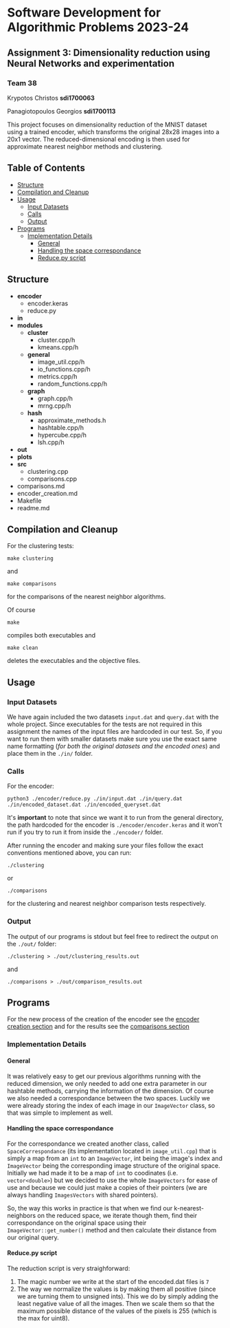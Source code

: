 # Software Development for Algorithmic Problems 2023-24


## Assignment 3: Dimensionality reduction using Neural Networks and experimentation

### Team 38
Krypotos Christos **sdi1700063**

Panagiotopoulos Georgios **sdi1700113**

This project focuses on dimensionality reduction of the MNIST dataset using a trained encoder, which transforms the original 28x28 images into a 20x1 vector. The reduced-dimensional encoding is then used for approximate nearest neighbor methods and clustering.


## Table of Contents
- [Structure](#structure)
- [Compilation and Cleanup](#compilation-and-cleanup)
- [Usage](#usage)
    - [Input Datasets](#input-datasets)
    - [Calls](#calls)
    - [Output](#output)
- [Programs](#programs)
    - [Implementation Details](#implementation-details)
        - [General](#general)
        - [Handling the space correspondance](#handling-the-space-correspondance)
        - [Reduce.py script](#reducepy-script)

## Structure 
- **encoder**
    - encoder.keras
    - reduce.py
- **in**
- **modules**
    - **cluster**
        - cluster.cpp/h
        - kmeans.cpp/h
    - **general**
        - image_util.cpp/h
        - io_functions.cpp/h
        - metrics.cpp/h
        - random_functions.cpp/h
    - **graph**
        - graph.cpp/h
        - mrng.cpp/h
    - **hash**
        - approximate_methods.h
        - hashtable.cpp/h
        - hypercube.cpp/h
        - lsh.cpp/h
- **out**
- **plots**
- **src**
    - clustering.cpp
    - comparisons.cpp
- comparisons.md
- encoder_creation.md
- Makefile 
- readme.md

## Compilation and Cleanup
For the clustering tests:

    make clustering 

and

    make comparisons

for the comparisons of the nearest neighbor algorithms.

Of course

    make 

compiles both executables and

    make clean

deletes the executables and the objective files.

## Usage
### Input Datasets
We have again included the two datasets `input.dat` and `query.dat` with the whole project.
Since executables for the tests are not required in this assignment the names of the input files are hardcoded in our test. So, if you want to run them with smaller datasets make sure you use the exact same name formatting (*for both the original datasets and the encoded ones*) and place them in the `./in/` folder.

### Calls
For the encoder:

    python3 ./encoder/reduce.py ./in/input.dat ./in/query.dat ./in/encoded_dataset.dat ./in/encoded_queryset.dat

It's **important** to note that since we want it to run from the general directory, the path hardcoded for the encoder is `./encoder/encoder.keras` and it won't run if you try to run it from inside the `./encoder/` folder.

After running the encoder and making sure your files follow the exact conventions mentioned above, you can run:
    
    ./clustering
or 
    
    ./comparisons

for the clustering and nearest neighbor comparison tests respectively.

### Output
The output of our programs is stdout but feel free to redirect the output on the `./out/` folder:

    ./clustering > ./out/clustering_results.out

and 

    ./comparisons > ./out/comparison_results.out

## Programs
For the new process of the creation of the encoder see the [encoder creation section](./encoder_creation.md) and for the results see the [comparisons section](./comparisons.md)

### Implementation Details

#### General
It was relatively easy to get our previous algorithms running with the reduced dimension, we only needed to add one extra parameter in our hashtable methods, carrying the information of the dimension. Of course we also needed a correspondance between the two spaces. Luckily we were already storing the index of each image in our `ImageVector` class, so that was simple to implement as well. 

#### Handling the space correspondance
For the correspondance we created another class, called `SpaceCorrespondance` (its implementation located in `image_util.cpp`) that is simply a map from an `int` to an `ImageVector`, int being the image's index and `ImageVector` being the corresponding image structure of the original space. Initially we had made it to be a map of `int` to coodinates (i.e. `vector<double>`) but we decided to use the whole `ImageVectors` for ease of use and because we could just make a copies of their pointers (we are always handling `ImagesVectors` with shared pointers).

So, the way this works in practice is that when we find our k-nearest-neighbors on the reduced space, we iterate though them, find their correspondance on the original space using their `ImageVector::get_number()` method and then calculate their distance from our original query. 

#### Reduce.py script
The reduction script is very straighforward:
1. The magic number we write at the start of the encoded.dat files is `7` 
2. The way we normalize the values is by making them all positive (since we are turning them to unsigned ints). This we do by simply adding the least negative value of all the images. Then we scale them so that the maximum possible distance of the values of the pixels is 255 (which is the max for uint8).
